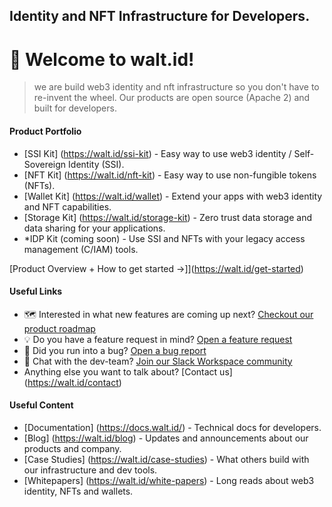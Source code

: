 ## Identity and NFT Infrastructure for Developers. 

<!--

**Here are some ideas to get you started:**

🙋‍♀️ A short introduction - what is your organization all about?
🌈 Contribution guidelines - how can the community get involved?
👩‍💻 Useful resources - where can the community find your docs? Is there anything else the community should know?
🍿 Fun facts - what does your team eat for breakfast?
🧙 Remember, you can do mighty things with the power of [Markdown](https://docs.github.com/github/writing-on-github/getting-started-with-writing-and-formatting-on-github/basic-writing-and-formatting-syntax)
-->



# 🖖 Welcome to walt.id!
> we are build web3 identity and nft infrastructure so you don't have to re-invent the wheel. Our products are open source (Apache 2) and built for developers. 

#### Product Portfolio
* [SSI Kit] (https://walt.id/ssi-kit) - Easy way to use web3 identity / Self-Sovereign Identity (SSI).
* [NFT Kit] (https://walt.id/nft-kit) - Easy way to use non-fungible tokens (NFTs).
* [Wallet Kit] (https://walt.id/wallet) - Extend your apps with web3 identity and NFT capabilities.
* [Storage Kit] (https://walt.id/storage-kit) - Zero trust data storage and data sharing for your applications.
* *IDP Kit (coming soon) - Use SSI and NFTs with your legacy access management (C/IAM) tools.

[Product Overview + How to get started &rarr;]](https://walt.id/get-started)

#### Useful Links
* 🗺️ Interested in what new features are coming up next? [Checkout our product roadmap](https://github.com/orgs/walt-id/projects/10/views/4)
* 💡 Do you have a feature request in mind? [Open a feature request](https://github.com/walt-id/waltid-roadmap/issues/new?assignees=&labels=bug&template=feature_request.yml)
* 🐛 Did you run into a bug? [Open a bug report](https://github.com/walt-id/waltid-roadmap/issues/new?assignees=&labels=bug&template=bug_report.yml)
* 🦩 Chat with the dev-team? [Join our Slack Workspace community](https://join.slack.com/t/waltid-dev/shared_invite/zt-185ccl4bb-0LIw6Dr_R6OJLy7aALB8eg)
* Anything else you want to talk about? [Contact us] (https://walt.id/contact) 

#### Useful Content
* [Documentation] (https://docs.walt.id/) - Technical docs for developers.
* [Blog] (https://walt.id/blog) - Updates and announcements about our products and company.
* [Case Studies] (https://walt.id/case-studies) - What others build with our infrastructure and dev tools.
* [Whitepapers] (https://walt.id/white-papers) - Long reads about web3 identity, NFTs and wallets.
